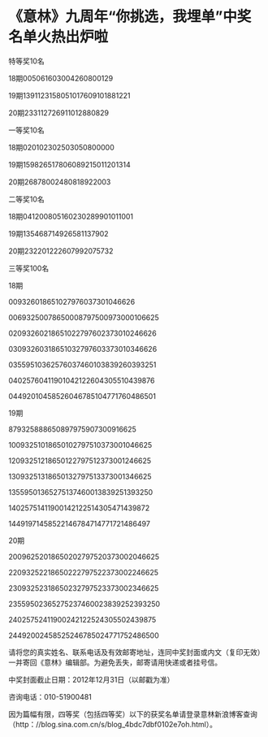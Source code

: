 # 《意林》九周年“你挑选，我埋单”中奖名单火热出炉啦

特等奖10名

18期005061603004260800129

19期1391123158051017609101881221

20期233112726911012880829

一等奖10名

18期020102302503050800000

19期159826517806089215011201314

20期26878002480818922003

二等奖10名

18期041200805160230289901011001

19期135468714926581137902

20期232201222607992075732

三等奖100名

18期

009326018651027976037301046626

00693250078650008797500973000106625

02093260218651022797602373010246626

03093260318651032797603373010346626

03559510362576037460103839260393251

04025760411901042122604305510439876

04492010458526046785104771760486501

19期

879325888650897975907300916625

10093251018650102797510373001046625

12093251218650122797512373001246625

13093251318650132797513373001346625

13559501365275137460013839251393250

14025751411900142122514305471439872

14491971458522146784714771721486497

20期

20096252018650202797520373002046625

22093252218650222797522373002246625

23093252318650232797523373002346625

23559502365275237460023839252393250

24025752411900242122524305502439875

24492002458525246785024771752486500

请将您的真实姓名、联系电话及有效邮寄地址，连同中奖封面或内文（复印无效）一并寄回《意林》编辑部。为避免丢失，邮寄请用快递或者挂号信。

中奖封面截止日期：2012年12月31日（以邮戳为准）

咨询电话：010-51900481

因为篇幅有限，四等奖（包括四等奖）以下的获奖名单请登录意林新浪博客查询（http：//blog.sina.com.cn/s/blog_4bdc7dbf0102e7oh.html）。